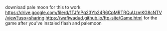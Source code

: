 download pale moon for this to work
https://drive.google.com/file/d/1TJfnPq23Yb24R6CpMRTRQuUzmKG8cNTV/view?usp=sharing
https://wafiwadud.github.io/ftp-site/Game.html for the game after you've instaled flash and palemoon
